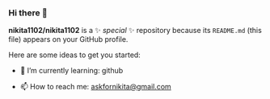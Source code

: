### Hi there 👋


**nikita1102/nikita1102** is a ✨ _special_ ✨ repository because its `README.md` (this file) appears on your GitHub profile.

Here are some ideas to get you started:


- 🌱 I’m currently learning: github



- 📫 How to reach me: askfornikita@gmail.com

